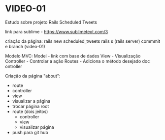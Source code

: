 # VIDEO-01

Estudo sobre projeto Rails Scheduled Tweets

link para sublime - https://www.sublimetext.com/3

criação da página:
rails new scheduled_tweets
rails s (rails server)
commmit e branch (video-01)

Modelo MVC:
Model - link com base de dades
View - Visualização
Controller - Controlar a ação
Routes - Adiciona o método desejado doc ontroller

Criação da página "about":
- route
- controller
- view 
- visualizar a página
- trocar página root 
- route (dois jeitos)
  - controller 
  - view
  - visualizar página
- push para git hub
